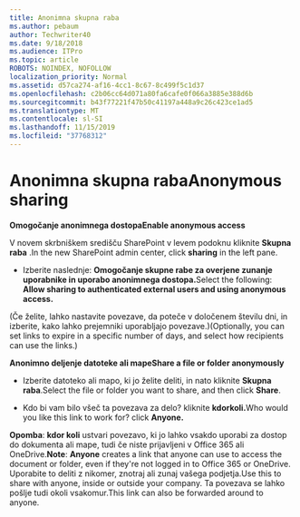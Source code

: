 ```yaml
---
title: Anonimna skupna raba
ms.author: pebaum
author: Techwriter40
ms.date: 9/18/2018
ms.audience: ITPro
ms.topic: article
ROBOTS: NOINDEX, NOFOLLOW
localization_priority: Normal
ms.assetid: d57ca274-af16-4cc1-8c67-8c499f5c1d37
ms.openlocfilehash: c2b06cc64d071a80fa6cafe0f066a3885e388d6b
ms.sourcegitcommit: b43f77221f47b50c41197a448a9c26c423ce1ad5
ms.translationtype: MT
ms.contentlocale: sl-SI
ms.lasthandoff: 11/15/2019
ms.locfileid: "37768312"
---
```

# <a name="anonymous-sharing"></a><span data-ttu-id="4bf56-102">Anonimna skupna raba</span><span class="sxs-lookup"><span data-stu-id="4bf56-102">Anonymous sharing</span></span>

 <span data-ttu-id="4bf56-103">**Omogočanje anonimnega dostopa**</span><span class="sxs-lookup"><span data-stu-id="4bf56-103">**Enable anonymous access**</span></span>
  
<span data-ttu-id="4bf56-104">V novem skrbniškem središču SharePoint v levem podoknu kliknite **Skupna raba** .</span><span class="sxs-lookup"><span data-stu-id="4bf56-104">In the new SharePoint admin center, click **sharing** in the left pane.</span></span> 
  
- <span data-ttu-id="4bf56-105">Izberite naslednje: **Omogočanje skupne rabe za overjene zunanje uporabnike in uporabo anonimnega dostopa.**</span><span class="sxs-lookup"><span data-stu-id="4bf56-105">Select the following: **Allow sharing to authenticated external users and using anonymous access.**</span></span>
  
<span data-ttu-id="4bf56-106">(Če želite, lahko nastavite povezave, da poteče v določenem številu dni, in izberite, kako lahko prejemniki uporabljajo povezave.)</span><span class="sxs-lookup"><span data-stu-id="4bf56-106">(Optionally, you can set links to expire in a specific number of days, and select how recipients can use the links.)</span></span>
    
 <span data-ttu-id="4bf56-107">**Anonimno deljenje datoteke ali mape**</span><span class="sxs-lookup"><span data-stu-id="4bf56-107">**Share a file or folder anonymously**</span></span>
  
- <span data-ttu-id="4bf56-108">Izberite datoteko ali mapo, ki jo želite deliti, in nato kliknite **Skupna raba**.</span><span class="sxs-lookup"><span data-stu-id="4bf56-108">Select the file or folder you want to share, and then click **Share**.</span></span> 
    
- <span data-ttu-id="4bf56-109">Kdo bi vam bilo všeč ta povezava za delo? kliknite **kdorkoli.**</span><span class="sxs-lookup"><span data-stu-id="4bf56-109">Who would you like this link to work for? click **Anyone.**</span></span>
  
 <span data-ttu-id="4bf56-110">**Opomba**: **kdor koli** ustvari povezavo, ki jo lahko vsakdo uporabi za dostop do dokumenta ali mape, tudi če niste prijavljeni v Office 365 ali OneDrive.</span><span class="sxs-lookup"><span data-stu-id="4bf56-110">**Note**: **Anyone** creates a link that anyone can use to access the document or folder, even if they're not logged in to Office 365 or OneDrive.</span></span> <span data-ttu-id="4bf56-111">Uporabite to deliti z nikomer, znotraj ali zunaj vašega podjetja.</span><span class="sxs-lookup"><span data-stu-id="4bf56-111">Use this to share with anyone, inside or outside your company.</span></span> <span data-ttu-id="4bf56-112">Ta povezava se lahko pošlje tudi okoli vsakomur.</span><span class="sxs-lookup"><span data-stu-id="4bf56-112">This link can also be forwarded around to anyone.</span></span> 
    

